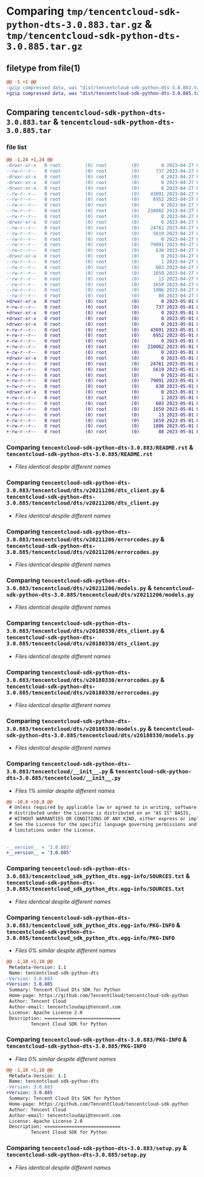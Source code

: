 # Comparing `tmp/tencentcloud-sdk-python-dts-3.0.883.tar.gz` & `tmp/tencentcloud-sdk-python-dts-3.0.885.tar.gz`

## filetype from file(1)

```diff
@@ -1 +1 @@
-gzip compressed data, was "dist/tencentcloud-sdk-python-dts-3.0.883.tar", last modified: Thu Apr 27 00:31:39 2023, max compression
+gzip compressed data, was "dist/tencentcloud-sdk-python-dts-3.0.885.tar", last modified: Mon May  1 00:35:53 2023, max compression
```

## Comparing `tencentcloud-sdk-python-dts-3.0.883.tar` & `tencentcloud-sdk-python-dts-3.0.885.tar`

### file list

```diff
@@ -1,24 +1,24 @@
-drwxr-xr-x   0 root         (0) root         (0)        0 2023-04-27 00:31:39.000000 tencentcloud-sdk-python-dts-3.0.883/
--rw-r--r--   0 root         (0) root         (0)      737 2023-04-27 00:31:39.000000 tencentcloud-sdk-python-dts-3.0.883/README.rst
-drwxr-xr-x   0 root         (0) root         (0)        0 2023-04-27 00:31:39.000000 tencentcloud-sdk-python-dts-3.0.883/tencentcloud/
-drwxr-xr-x   0 root         (0) root         (0)        0 2023-04-27 00:31:39.000000 tencentcloud-sdk-python-dts-3.0.883/tencentcloud/dts/
-drwxr-xr-x   0 root         (0) root         (0)        0 2023-04-27 00:31:39.000000 tencentcloud-sdk-python-dts-3.0.883/tencentcloud/dts/v20211206/
--rw-r--r--   0 root         (0) root         (0)    43091 2023-04-27 00:31:39.000000 tencentcloud-sdk-python-dts-3.0.883/tencentcloud/dts/v20211206/dts_client.py
--rw-r--r--   0 root         (0) root         (0)     6952 2023-04-27 00:31:39.000000 tencentcloud-sdk-python-dts-3.0.883/tencentcloud/dts/v20211206/errorcodes.py
--rw-r--r--   0 root         (0) root         (0)        0 2023-04-27 00:31:39.000000 tencentcloud-sdk-python-dts-3.0.883/tencentcloud/dts/v20211206/__init__.py
--rw-r--r--   0 root         (0) root         (0)   210062 2023-04-27 00:31:39.000000 tencentcloud-sdk-python-dts-3.0.883/tencentcloud/dts/v20211206/models.py
--rw-r--r--   0 root         (0) root         (0)        0 2023-04-27 00:31:39.000000 tencentcloud-sdk-python-dts-3.0.883/tencentcloud/dts/__init__.py
-drwxr-xr-x   0 root         (0) root         (0)        0 2023-04-27 00:31:39.000000 tencentcloud-sdk-python-dts-3.0.883/tencentcloud/dts/v20180330/
--rw-r--r--   0 root         (0) root         (0)    24761 2023-04-27 00:31:39.000000 tencentcloud-sdk-python-dts-3.0.883/tencentcloud/dts/v20180330/dts_client.py
--rw-r--r--   0 root         (0) root         (0)     5619 2023-04-27 00:31:39.000000 tencentcloud-sdk-python-dts-3.0.883/tencentcloud/dts/v20180330/errorcodes.py
--rw-r--r--   0 root         (0) root         (0)        0 2023-04-27 00:31:39.000000 tencentcloud-sdk-python-dts-3.0.883/tencentcloud/dts/v20180330/__init__.py
--rw-r--r--   0 root         (0) root         (0)    79091 2023-04-27 00:31:39.000000 tencentcloud-sdk-python-dts-3.0.883/tencentcloud/dts/v20180330/models.py
--rw-r--r--   0 root         (0) root         (0)      630 2023-04-27 00:31:39.000000 tencentcloud-sdk-python-dts-3.0.883/tencentcloud/__init__.py
-drwxr-xr-x   0 root         (0) root         (0)        0 2023-04-27 00:31:39.000000 tencentcloud-sdk-python-dts-3.0.883/tencentcloud_sdk_python_dts.egg-info/
--rw-r--r--   0 root         (0) root         (0)        1 2023-04-27 00:31:39.000000 tencentcloud-sdk-python-dts-3.0.883/tencentcloud_sdk_python_dts.egg-info/dependency_links.txt
--rw-r--r--   0 root         (0) root         (0)      603 2023-04-27 00:31:39.000000 tencentcloud-sdk-python-dts-3.0.883/tencentcloud_sdk_python_dts.egg-info/SOURCES.txt
--rw-r--r--   0 root         (0) root         (0)     1659 2023-04-27 00:31:39.000000 tencentcloud-sdk-python-dts-3.0.883/tencentcloud_sdk_python_dts.egg-info/PKG-INFO
--rw-r--r--   0 root         (0) root         (0)       13 2023-04-27 00:31:39.000000 tencentcloud-sdk-python-dts-3.0.883/tencentcloud_sdk_python_dts.egg-info/top_level.txt
--rw-r--r--   0 root         (0) root         (0)     1659 2023-04-27 00:31:39.000000 tencentcloud-sdk-python-dts-3.0.883/PKG-INFO
--rw-r--r--   0 root         (0) root         (0)     1006 2023-04-27 00:31:39.000000 tencentcloud-sdk-python-dts-3.0.883/setup.py
--rw-r--r--   0 root         (0) root         (0)       88 2023-04-27 00:31:39.000000 tencentcloud-sdk-python-dts-3.0.883/setup.cfg
+drwxr-xr-x   0 root         (0) root         (0)        0 2023-05-01 00:35:53.000000 tencentcloud-sdk-python-dts-3.0.885/
+-rw-r--r--   0 root         (0) root         (0)      737 2023-05-01 00:35:53.000000 tencentcloud-sdk-python-dts-3.0.885/README.rst
+drwxr-xr-x   0 root         (0) root         (0)        0 2023-05-01 00:35:53.000000 tencentcloud-sdk-python-dts-3.0.885/tencentcloud/
+drwxr-xr-x   0 root         (0) root         (0)        0 2023-05-01 00:35:53.000000 tencentcloud-sdk-python-dts-3.0.885/tencentcloud/dts/
+drwxr-xr-x   0 root         (0) root         (0)        0 2023-05-01 00:35:53.000000 tencentcloud-sdk-python-dts-3.0.885/tencentcloud/dts/v20211206/
+-rw-r--r--   0 root         (0) root         (0)    43091 2023-05-01 00:35:53.000000 tencentcloud-sdk-python-dts-3.0.885/tencentcloud/dts/v20211206/dts_client.py
+-rw-r--r--   0 root         (0) root         (0)     6952 2023-05-01 00:35:53.000000 tencentcloud-sdk-python-dts-3.0.885/tencentcloud/dts/v20211206/errorcodes.py
+-rw-r--r--   0 root         (0) root         (0)        0 2023-05-01 00:35:53.000000 tencentcloud-sdk-python-dts-3.0.885/tencentcloud/dts/v20211206/__init__.py
+-rw-r--r--   0 root         (0) root         (0)   210062 2023-05-01 00:35:53.000000 tencentcloud-sdk-python-dts-3.0.885/tencentcloud/dts/v20211206/models.py
+-rw-r--r--   0 root         (0) root         (0)        0 2023-05-01 00:35:53.000000 tencentcloud-sdk-python-dts-3.0.885/tencentcloud/dts/__init__.py
+drwxr-xr-x   0 root         (0) root         (0)        0 2023-05-01 00:35:53.000000 tencentcloud-sdk-python-dts-3.0.885/tencentcloud/dts/v20180330/
+-rw-r--r--   0 root         (0) root         (0)    24761 2023-05-01 00:35:53.000000 tencentcloud-sdk-python-dts-3.0.885/tencentcloud/dts/v20180330/dts_client.py
+-rw-r--r--   0 root         (0) root         (0)     5619 2023-05-01 00:35:53.000000 tencentcloud-sdk-python-dts-3.0.885/tencentcloud/dts/v20180330/errorcodes.py
+-rw-r--r--   0 root         (0) root         (0)        0 2023-05-01 00:35:53.000000 tencentcloud-sdk-python-dts-3.0.885/tencentcloud/dts/v20180330/__init__.py
+-rw-r--r--   0 root         (0) root         (0)    79091 2023-05-01 00:35:53.000000 tencentcloud-sdk-python-dts-3.0.885/tencentcloud/dts/v20180330/models.py
+-rw-r--r--   0 root         (0) root         (0)      630 2023-05-01 00:35:53.000000 tencentcloud-sdk-python-dts-3.0.885/tencentcloud/__init__.py
+drwxr-xr-x   0 root         (0) root         (0)        0 2023-05-01 00:35:53.000000 tencentcloud-sdk-python-dts-3.0.885/tencentcloud_sdk_python_dts.egg-info/
+-rw-r--r--   0 root         (0) root         (0)        1 2023-05-01 00:35:53.000000 tencentcloud-sdk-python-dts-3.0.885/tencentcloud_sdk_python_dts.egg-info/dependency_links.txt
+-rw-r--r--   0 root         (0) root         (0)      603 2023-05-01 00:35:53.000000 tencentcloud-sdk-python-dts-3.0.885/tencentcloud_sdk_python_dts.egg-info/SOURCES.txt
+-rw-r--r--   0 root         (0) root         (0)     1659 2023-05-01 00:35:53.000000 tencentcloud-sdk-python-dts-3.0.885/tencentcloud_sdk_python_dts.egg-info/PKG-INFO
+-rw-r--r--   0 root         (0) root         (0)       13 2023-05-01 00:35:53.000000 tencentcloud-sdk-python-dts-3.0.885/tencentcloud_sdk_python_dts.egg-info/top_level.txt
+-rw-r--r--   0 root         (0) root         (0)     1659 2023-05-01 00:35:53.000000 tencentcloud-sdk-python-dts-3.0.885/PKG-INFO
+-rw-r--r--   0 root         (0) root         (0)     1006 2023-05-01 00:35:53.000000 tencentcloud-sdk-python-dts-3.0.885/setup.py
+-rw-r--r--   0 root         (0) root         (0)       88 2023-05-01 00:35:53.000000 tencentcloud-sdk-python-dts-3.0.885/setup.cfg
```

### Comparing `tencentcloud-sdk-python-dts-3.0.883/README.rst` & `tencentcloud-sdk-python-dts-3.0.885/README.rst`

 * *Files identical despite different names*

### Comparing `tencentcloud-sdk-python-dts-3.0.883/tencentcloud/dts/v20211206/dts_client.py` & `tencentcloud-sdk-python-dts-3.0.885/tencentcloud/dts/v20211206/dts_client.py`

 * *Files identical despite different names*

### Comparing `tencentcloud-sdk-python-dts-3.0.883/tencentcloud/dts/v20211206/errorcodes.py` & `tencentcloud-sdk-python-dts-3.0.885/tencentcloud/dts/v20211206/errorcodes.py`

 * *Files identical despite different names*

### Comparing `tencentcloud-sdk-python-dts-3.0.883/tencentcloud/dts/v20211206/models.py` & `tencentcloud-sdk-python-dts-3.0.885/tencentcloud/dts/v20211206/models.py`

 * *Files identical despite different names*

### Comparing `tencentcloud-sdk-python-dts-3.0.883/tencentcloud/dts/v20180330/dts_client.py` & `tencentcloud-sdk-python-dts-3.0.885/tencentcloud/dts/v20180330/dts_client.py`

 * *Files identical despite different names*

### Comparing `tencentcloud-sdk-python-dts-3.0.883/tencentcloud/dts/v20180330/errorcodes.py` & `tencentcloud-sdk-python-dts-3.0.885/tencentcloud/dts/v20180330/errorcodes.py`

 * *Files identical despite different names*

### Comparing `tencentcloud-sdk-python-dts-3.0.883/tencentcloud/dts/v20180330/models.py` & `tencentcloud-sdk-python-dts-3.0.885/tencentcloud/dts/v20180330/models.py`

 * *Files identical despite different names*

### Comparing `tencentcloud-sdk-python-dts-3.0.883/tencentcloud/__init__.py` & `tencentcloud-sdk-python-dts-3.0.885/tencentcloud/__init__.py`

 * *Files 1% similar despite different names*

```diff
@@ -10,8 +10,8 @@
 # Unless required by applicable law or agreed to in writing, software
 # distributed under the License is distributed on an "AS IS" BASIS,
 # WITHOUT WARRANTIES OR CONDITIONS OF ANY KIND, either express or implied.
 # See the License for the specific language governing permissions and
 # limitations under the License.
 
 
-__version__ = '3.0.883'
+__version__ = '3.0.885'
```

### Comparing `tencentcloud-sdk-python-dts-3.0.883/tencentcloud_sdk_python_dts.egg-info/SOURCES.txt` & `tencentcloud-sdk-python-dts-3.0.885/tencentcloud_sdk_python_dts.egg-info/SOURCES.txt`

 * *Files identical despite different names*

### Comparing `tencentcloud-sdk-python-dts-3.0.883/tencentcloud_sdk_python_dts.egg-info/PKG-INFO` & `tencentcloud-sdk-python-dts-3.0.885/tencentcloud_sdk_python_dts.egg-info/PKG-INFO`

 * *Files 0% similar despite different names*

```diff
@@ -1,10 +1,10 @@
 Metadata-Version: 1.1
 Name: tencentcloud-sdk-python-dts
-Version: 3.0.883
+Version: 3.0.885
 Summary: Tencent Cloud Dts SDK for Python
 Home-page: https://github.com/TencentCloud/tencentcloud-sdk-python
 Author: Tencent Cloud
 Author-email: tencentcloudapi@tencent.com
 License: Apache License 2.0
 Description: ============================
         Tencent Cloud SDK for Python
```

### Comparing `tencentcloud-sdk-python-dts-3.0.883/PKG-INFO` & `tencentcloud-sdk-python-dts-3.0.885/PKG-INFO`

 * *Files 0% similar despite different names*

```diff
@@ -1,10 +1,10 @@
 Metadata-Version: 1.1
 Name: tencentcloud-sdk-python-dts
-Version: 3.0.883
+Version: 3.0.885
 Summary: Tencent Cloud Dts SDK for Python
 Home-page: https://github.com/TencentCloud/tencentcloud-sdk-python
 Author: Tencent Cloud
 Author-email: tencentcloudapi@tencent.com
 License: Apache License 2.0
 Description: ============================
         Tencent Cloud SDK for Python
```

### Comparing `tencentcloud-sdk-python-dts-3.0.883/setup.py` & `tencentcloud-sdk-python-dts-3.0.885/setup.py`

 * *Files identical despite different names*

